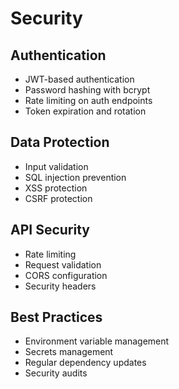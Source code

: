# Security

## Authentication

- JWT-based authentication
- Password hashing with bcrypt
- Rate limiting on auth endpoints
- Token expiration and rotation

## Data Protection

- Input validation
- SQL injection prevention
- XSS protection
- CSRF protection

## API Security

- Rate limiting
- Request validation
- CORS configuration
- Security headers

## Best Practices

- Environment variable management
- Secrets management
- Regular dependency updates
- Security audits
